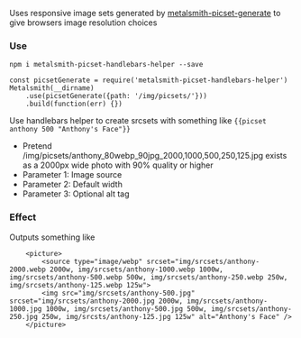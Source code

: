 Uses responsive image sets generated by [metalsmith-picset-generate](https://github.com/AnthonyAstige/metalsmith-picset-generate) to give browsers image resolution choices

### Use

`npm i metalsmith-picset-handlebars-helper --save`

```
const picsetGenerate = require('metalsmith-picset-handlebars-helper')
Metalsmith(__dirname)
	.use(picsetGenerate({path: '/img/picsets/'}))
	.build(function(err) {})
```

Use handlebars helper to create srcsets with something like `{{picset anthony 500 "Anthony's Face"}}`

 * Pretend /img/picsets/anthony_80webp_90jpg_2000,1000,500,250,125.jpg exists as a 2000px wide photo with 90% quality or higher
 * Parameter 1: Image source
 * Parameter 2: Default width
 * Parameter 3: Optional alt tag

### Effect

Outputs something like

```
	<picture>
		<source type="image/webp" srcset="img/srcsets/anthony-2000.webp 2000w, img/srcsets/anthony-1000.webp 1000w, img/srcsets/anthony-500.webp 500w, img/srcsets/anthony-250.webp 250w, img/srcsets/anthony-125.webp 125w">
		<img src="img/srcsets/anthony-500.jpg" srcset="img/srcsets/anthony-2000.jpg 2000w, img/srcsets/anthony-1000.jpg 1000w, img/srcsets/anthony-500.jpg 500w, img/srcsets/anthony-250.jpg 250w, img/srcsts/anthony-125.jpg 125w" alt="Anthony's Face" />
	</picture>
```
